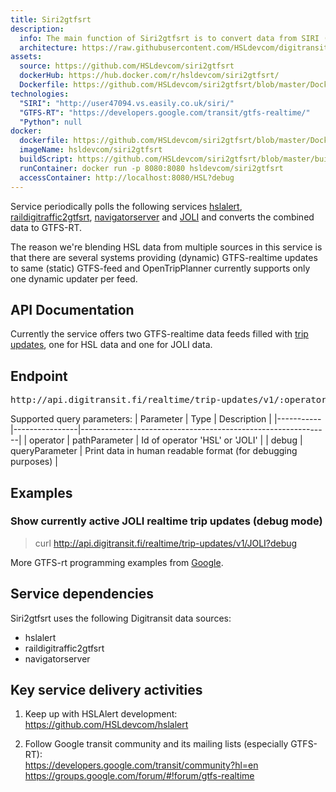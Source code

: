 ```yaml
---
title: Siri2gtfsrt
description:
  info: The main function of Siri2gtfsrt is to convert data from SIRI (Service Interface for Real Time Information) format to GTFS-realtime format. In addition to this the service also blends in selected data from existing GTFS-realtime feeds.
  architecture: https://raw.githubusercontent.com/HSLdevcom/digitransit-site/master/pages/en/developers/service-catalogue/internal-components/siri2gtfsrt/architecture.xml
assets:
  source: https://github.com/HSLdevcom/siri2gtfsrt
  dockerHub: https://hub.docker.com/r/hsldevcom/siri2gtfsrt/
  Dockerfile: https://github.com/HSLdevcom/siri2gtfsrt/blob/master/Dockerfile
technologies:  
  "SIRI": "http://user47094.vs.easily.co.uk/siri/"
  "GTFS-RT": "https://developers.google.com/transit/gtfs-realtime/"
  "Python": null
docker:
  dockerfile: https://github.com/HSLdevcom/siri2gtfsrt/blob/master/Dockerfile
  imageName: hsldevcom/siri2gtfsrt
  buildScript: https://github.com/HSLdevcom/siri2gtfsrt/blob/master/build-docker-image.sh
  runContainer: docker run -p 8080:8080 hsldevcom/siri2gtfsrt
  accessContainer: http://localhost:8080/HSL?debug
---
```


Service periodically polls the following services [hslalert](../alerts-hsl-api/), [raildigitraffic2gtfsrt](../raildigitraffic2gtfsrt/), [navigatorserver](../navigatorserver/) and [JOLI](http://wiki.itsfactory.fi/index.php/Tampere_Public_Transport_SIRI_Interface_(Realtime_JSON_at_data.itsfactory.fi))
and converts the combined data to GTFS-RT.

The reason we're blending HSL data from multiple sources in this service is that there are several systems providing
(dynamic) GTFS-realtime updates to same (static) GTFS-feed and OpenTripPlanner currently supports only one dynamic
updater per feed.

## API Documentation
Currently the service offers two GTFS-realtime data feeds filled with [trip updates](https://developers.google.com/transit/gtfs-realtime/trip-updates),
one for HSL data and one for JOLI data.

## Endpoint
<pre>http://api.digitransit.fi/realtime/trip-updates/v1/:operator</pre>

Supported query parameters:
| Parameter | Type           | Description                                                  |
|-----------|----------------|--------------------------------------------------------------|
| operator  | pathParameter  | Id of operator 'HSL' or 'JOLI'                                              |
| debug     | queryParameter | Print data in human readable format (for debugging purposes) |

## Examples

### Show currently active JOLI realtime trip updates (debug mode)
> curl http://api.digitransit.fi/realtime/trip-updates/v1/JOLI?debug

More GTFS-rt programming examples from [Google](https://developers.google.com/transit/gtfs-realtime/code-samples).

## Service dependencies
Siri2gtfsrt uses the following Digitransit data sources:
 * hslalert
 * raildigitraffic2gtfsrt
 * navigatorserver

## Key service delivery activities
1. Keep up with HSLAlert development:<br/>
   https://github.com/HSLdevcom/hslalert

2. Follow Google transit community and its mailing lists (especially GTFS-RT):<br/>
   https://developers.google.com/transit/community?hl=en
   https://groups.google.com/forum/#!forum/gtfs-realtime
